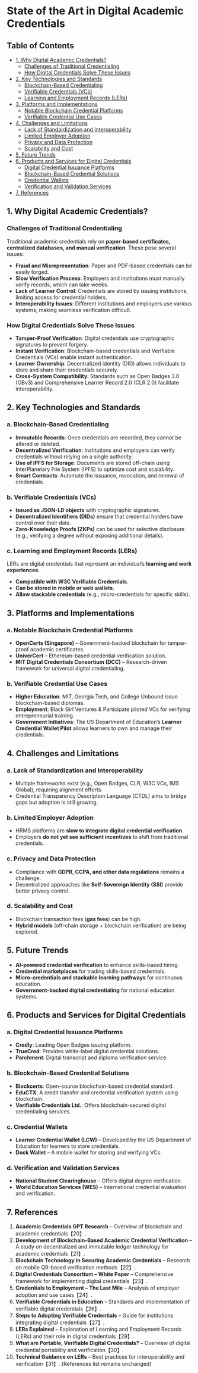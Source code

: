 # **State of the Art in Digital Academic Credentials**

## **Table of Contents**
- [1. Why Digital Academic Credentials?](#1-why-digital-academic-credentials)
   - [Challenges of Traditional Credentialing](#challenges-of-traditional-credentialing)
   - [How Digital Credentials Solve These Issues](#how-digital-credentials-solve-these-issues)
- [2. Key Technologies and Standards](#2-key-technologies-and-standards)
   - [Blockchain-Based Credentialing](#a-blockchain-based-credentialing)
   - [Verifiable Credentials (VCs)](#b-verifiable-credentials-vcs)
   - [Learning and Employment Records (LERs)](#c-learning-and-employment-records-lers)
- [3. Platforms and Implementations](#3-platforms-and-implementations)
   - [Notable Blockchain Credential Platforms](#a-notable-blockchain-credential-platforms)
   - [Verifiable Credential Use Cases](#b-verifiable-credential-use-cases)
- [4. Challenges and Limitations](#4-challenges-and-limitations)
   - [Lack of Standardization and Interoperability](#a-lack-of-standardization-and-interoperability)
   - [Limited Employer Adoption](#b-limited-employer-adoption)
   - [Privacy and Data Protection](#c-privacy-and-data-protection)
   - [Scalability and Cost](#d-scalability-and-cost)
- [5. Future Trends](#5-future-trends)
- [6. Products and Services for Digital Credentials](#6-products-and-services-for-digital-credentials)
   - [Digital Credential Issuance Platforms](#a-digital-credential-issuance-platforms)
   - [Blockchain-Based Credential Solutions](#b-blockchain-based-credential-solutions)
   - [Credential Wallets](#c-credential-wallets)
   - [Verification and Validation Services](#d-verification-and-validation-services)
- [7. References](#7-references)

## **1. Why Digital Academic Credentials?**
### **Challenges of Traditional Credentialing**
Traditional academic credentials rely on **paper-based certificates, centralized databases, and manual verification**. These pose several issues:
- **Fraud and Misrepresentation**: Paper and PDF-based credentials can be easily forged.
- **Slow Verification Process**: Employers and institutions must manually verify records, which can take weeks.
- **Lack of Learner Control**: Credentials are stored by issuing institutions, limiting access for credential holders.
- **Interoperability Issues**: Different institutions and employers use various systems, making seamless verification difficult.

### **How Digital Credentials Solve These Issues**
- **Tamper-Proof Verification**: Digital credentials use cryptographic signatures to prevent forgery.
- **Instant Verification**: Blockchain-based credentials and Verifiable Credentials (VCs) enable instant authentication.
- **Learner Ownership**: Decentralized identity (DID) allows individuals to store and share their credentials securely.
- **Cross-System Compatibility**: Standards such as Open Badges 3.0 (OBv3) and Comprehensive Learner Record 2.0 (CLR 2.0) facilitate interoperability.

## **2. Key Technologies and Standards**
### **a. Blockchain-Based Credentialing**
- **Immutable Records**: Once credentials are recorded, they cannot be altered or deleted.
- **Decentralized Verification**: Institutions and employers can verify credentials without relying on a single authority.
- **Use of IPFS for Storage**: Documents are stored off-chain using InterPlanetary File System (IPFS) to optimize cost and scalability.
- **Smart Contracts**: Automate the issuance, revocation, and renewal of credentials.

### **b. Verifiable Credentials (VCs)**
- **Issued as JSON-LD objects** with cryptographic signatures.
- **Decentralized Identifiers (DIDs)** ensure that credential holders have control over their data.
- **Zero-Knowledge Proofs (ZKPs)** can be used for selective disclosure (e.g., verifying a degree without exposing additional details).

### **c. Learning and Employment Records (LERs)**
LERs are digital credentials that represent an individual’s **learning and work experiences**.
- **Compatible with W3C Verifiable Credentials**.
- **Can be stored in mobile or web wallets**.
- **Allow stackable credentials** (e.g., micro-credentials for specific skills).

## **3. Platforms and Implementations**
### **a. Notable Blockchain Credential Platforms**
- **OpenCerts (Singapore)** – Government-backed blockchain for tamper-proof academic certificates.
- **UniverCert** – Ethereum-based credential verification solution.
- **MIT Digital Credentials Consortium (DCC)** – Research-driven framework for universal digital credentialing.

### **b. Verifiable Credential Use Cases**
- **Higher Education**: MIT, Georgia Tech, and College Unbound issue blockchain-based diplomas.
- **Employment**: Black Girl Ventures & Participate piloted VCs for verifying entrepreneurial training.
- **Government Initiatives**: The US Department of Education’s **Learner Credential Wallet Pilot** allows learners to own and manage their credentials.

## **4. Challenges and Limitations**
### **a. Lack of Standardization and Interoperability**
- Multiple frameworks exist (e.g., Open Badges, CLR, W3C VCs, IMS Global), requiring alignment efforts.
- Credential Transparency Description Language (CTDL) aims to bridge gaps but adoption is still growing.

### **b. Limited Employer Adoption**
- HRMS platforms are **slow to integrate digital credential verification**.
- Employers **do not yet see sufficient incentives** to shift from traditional credentials.

### **c. Privacy and Data Protection**
- Compliance with **GDPR, CCPA, and other data regulations** remains a challenge.
- Decentralized approaches like **Self-Sovereign Identity (SSI)** provide better privacy control.

### **d. Scalability and Cost**
- Blockchain transaction fees (**gas fees**) can be high.
- **Hybrid models** (off-chain storage + blockchain verification) are being explored.

## **5. Future Trends**
- **AI-powered credential verification** to enhance skills-based hiring.
- **Credential marketplaces** for trading skills-based credentials.
- **Micro-credentials and stackable learning pathways** for continuous education.
- **Government-backed digital credentialing** for national education systems.

## **6. Products and Services for Digital Credentials**
### **a. Digital Credential Issuance Platforms**
- **Credly**: Leading Open Badges issuing platform.
- **TrueCred**: Provides white-label digital credential solutions.
- **Parchment**: Digital transcript and diploma verification service.

### **b. Blockchain-Based Credential Solutions**
- **Blockcerts**: Open-source blockchain-based credential standard.
- **EduCTX**: A credit transfer and credential verification system using blockchain.
- **Verifiable Credentials Ltd.**: Offers blockchain-secured digital credentialing services.

### **c. Credential Wallets**
- **Learner Credential Wallet (LCW)** – Developed by the US Department of Education for learners to store credentials.
- **Dock Wallet** – A mobile wallet for storing and verifying VCs.

### **d. Verification and Validation Services**
- **National Student Clearinghouse** – Offers digital degree verification.
- **World Education Services (WES)** – International credential evaluation and verification.

## **7. References**
1. **Academic Credentials GPT Research** – Overview of blockchain and academic credentials【20】.
2. **Development of Blockchain-Based Academic Credential Verification** – A study on decentralized and immutable ledger technology for academic credentials【21】.
3. **Blockchain Technology in Securing Academic Credentials** – Research on mobile QR-based verification methods【22】.
4. **Digital Credentials Consortium – White Paper** – Comprehensive framework for implementing digital credentials【23】.
5. **Credentials to Employment – The Last Mile** – Analysis of employer adoption and use cases【24】.
6. **Verifiable Credentials in Education** – Standards and implementation of verifiable digital credentials【26】.
7. **Steps to Adopting Verifiable Credentials** – Guide for institutions integrating digital credentials【27】.
8. **LERs Explained** – Explanation of Learning and Employment Records (LERs) and their role in digital credentials【29】.
9. **What are Portable, Verifiable Digital Credentials?** – Overview of digital credential portability and verification【30】.
10. **Technical Guidance on LERs** – Best practices for interoperability and verification【31】.
    (References list remains unchanged)

